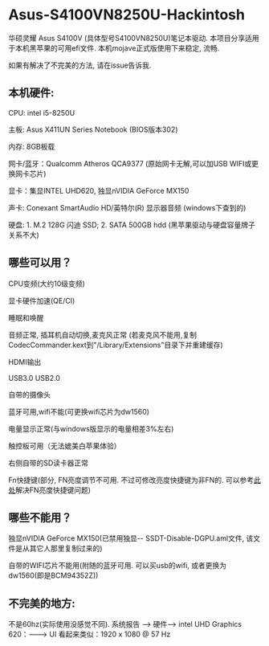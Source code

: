 # Asus-S4100VN8250U-Hackintosh

华硕灵耀 Asus S4100V (具体型号S4100VN8250U)笔记本驱动. 本项目分享适用于本机黑苹果的可用efi文件. 本机mojave正式版使用下来稳定, 流畅. 

如果有解决了不完美的方法, 请在issue告诉我.

## 本机硬件:
CPU: intel i5-8250U

主板: Asus X411UN Series Notebook (BIOS版本302)

内存: 8GB板载

网卡/蓝牙：Qualcomm Atheros QCA9377 (原始网卡无解,可以加USB WIFI或更换网卡芯片)

显卡：集显INTEL UHD620, 独显nVIDIA GeForce MX150

声卡: Conexant SmartAudio HD/英特尔(R) 显示器音频 (windows下查到的)

硬盘: 1. M.2 128G 闪迪 SSD; 2. SATA 500GB hdd (黑苹果驱动与硬盘容量牌子关系不大)

## 哪些可以用？
 CPU变频(大约10级变频)

 显卡硬件加速(QE/CI)

 睡眠和唤醒

 音频正常, 插耳机自动切换,麦克风正常 (若麦克风不能用,复制CodecCommander.kext到"/Library/Extensions"目录下并重建缓存)

 HDMI输出

 USB3.0 USB2.0

 自带的摄像头

 蓝牙可用,wifi不能(可更换wifi芯片为dw1560)

 电量显示正常(与windows版显示的电量相差3%左右)

 触控板可用（无法媲美白苹果体验）

 右侧自带的SD读卡器正常

 Fn快捷键(部分, FN亮度调节不可用. 不过可修改亮度快捷键为非FN的. 可以参考[此处](https://github.com/stonexing/Asus-S4000VA8550-Hackintosh)解决FN亮度快捷键问题)

## 哪些不能用？
独显nVIDIA GeForce MX150(已禁用独显-- SSDT-Disable-DGPU.aml文件, 该文件是从其它人那里复制过来的)

自带的WIFI芯片不能用(附随的蓝牙可用. 可以买usb的wifi, 或者更换为dw1560(即是BCM94352Z))

## 不完美的地方:
不是60hz(实际使用没感觉不同).  系统报告 --> 硬件--> intel UHD Graphics 620：---> UI 看起来类似：1920 x 1080 @ 57 Hz